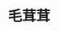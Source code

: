 ---
title: 毛茸茸
weight: 3
categories: ["daily"]
resources:
    - src: 
      params:
          cover: true
---